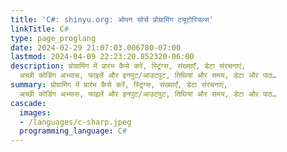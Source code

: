 ```yaml
---
title: 'C#: shinyu.org: ओपन सोर्स प्रोग्रामिंग ट्यूटोरियल्स'
linkTitle: C#
type: page_proglang
date: 2024-02-29 21:07:03.006780-07:00
lastmod: 2024-04-09 22:23:20.852320-06:00
description: प्रोग्रामिंग में प्रारंभ कैसे करें, स्ट्रिंग्स, संख्याएँ, डेटा संरचनाएं,
  अच्छी कोडिंग अभ्यास, फाइलें और इनपुट/आउटपुट, तिथियां और समय, डेटा और पाठ…
summary: प्रोग्रामिंग में प्रारंभ कैसे करें, स्ट्रिंग्स, संख्याएँ, डेटा संरचनाएं,
  अच्छी कोडिंग अभ्यास, फाइलें और इनपुट/आउटपुट, तिथियां और समय, डेटा और पाठ…
cascade:
  images:
  - /languages/c-sharp.jpeg
  programming_language: C#
---
```

